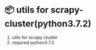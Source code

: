 📦 utils for scrapy-cluster(python3.7.2)
=======================
1. utils for scrapy cluster
2. required python3.7.2